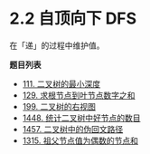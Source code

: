 # 2.2 自顶向下 DFS

在「递」的过程中维护值。

**题目列表**

- [111. 二叉树的最小深度](https://leetcode.cn/problems/minimum-depth-of-binary-tree/description/)
- [129. 求根节点到叶节点数字之和](https://leetcode.cn/problems/sum-root-to-leaf-numbers/description/)
- [199. 二叉树的右视图](https://leetcode.cn/problems/binary-tree-right-side-view/description/)
- [1448. 统计二叉树中好节点的数目](https://leetcode.cn/problems/count-good-nodes-in-binary-tree/description/)
- [1457. 二叉树中的伪回文路径](https://leetcode.cn/problems/pseudo-palindromic-paths-in-a-binary-tree/description/)
- [1315. 祖父节点值为偶数的节点和](https://leetcode.cn/problems/sum-of-nodes-with-even-valued-grandparent/description/)
